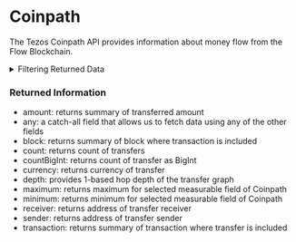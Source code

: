 # Coinpath

The Tezos Coinpath API provides information about money flow from the Flow Blockchain. 

<details>

<summary>Filtering Returned Data</summary>

You can filter the data using following fields:

-   currency: filter by currency of transfer
-   date: filter by date of the transfer
-   depth: filter by 1-based hop depth of the graph
-   initialAddress: filter by initial addreess of transfer
-   initialDate: filter by initial date of the transfer
-   initialTime: filter by intial time of the transfer
-   options: filter returned data by ordering and limiting it
-   receiver: filter by address of the transfer receiver
-   sender: filter by address of transfer sender
-   time: filter by time of the transacion

</details>

### Returned Information

-   amount: returns summary of transferred amount
-   any: a catch-all field that allows us to fetch data using any of the other fields
-   block: returns summary of block where transaction is included
-   count: returns count of transfers
-   countBigInt: returns count of transfer as BigInt
-   currency: returns currency of transfer
-   depth: provides 1-based hop depth of the transfer graph
-   maximum: returns maximum for selected measurable field of Coinpath 
-   minimum: returns minimum for selected measurable field of Coinpath
-   receiver: returns address of transfer receiver
-   sender: returns address of transfer sender
-   transaction: returns summary of transaction where transfer is included

